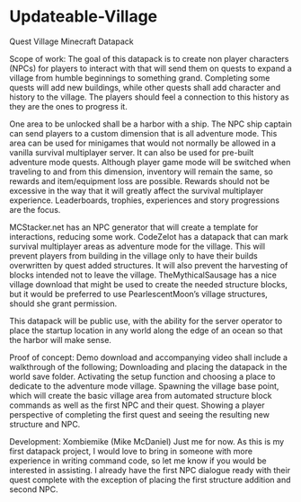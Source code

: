 # Updateable-Village
Quest Village Minecraft Datapack

Scope of work:
The goal of this datapack is to create non player characters (NPCs) for players to interact with that will send them on quests to expand a village from humble beginnings to something grand. Completing some quests will add new buildings, while other quests shall add character and history to the village. The players should feel a connection to this history as they are the ones to progress it.

One area to be unlocked shall be a harbor with a ship. The NPC ship captain can send players to a custom dimension that is all adventure mode. This area can be used for minigames that would not normally be allowed in a vanilla survival multiplayer server. It can also be used for pre-built adventure mode quests. Although player game mode will be switched when traveling to and from this dimension, inventory will remain the same, so rewards and item/equipment loss are possible. Rewards should not be excessive in the way that it will greatly affect the survival multiplayer experience. Leaderboards, trophies, experiences and story progressions are the focus.

MCStacker.net has an NPC generator that will create a template for interactions, reducing some work. CodeZelot has a datapack that can mark survival multiplayer areas as adventure mode for the village. This will prevent players from building in the village only to have their builds overwritten by quest added structures. It will also prevent the harvesting of blocks intended not to leave the village. TheMythicalSausage has a nice village download that might be used to create the needed structure blocks, but it would be preferred to use PearlescentMoon’s village structures, should she grant permission.

This datapack will be public use, with the ability for the server operator to place the startup location in any world along the edge of an ocean so that the harbor will make sense.

Proof of concept:
Demo download and accompanying video shall include a walkthrough of the following;
Downloading and placing the datapack in the world save folder.
Activating the setup function and choosing a place to dedicate to the adventure mode village.
Spawning the village base point, which will create the basic village area from automated structure block commands as well as the first NPC and their quest.
Showing a player perspective of completing the first quest and seeing the resulting new structure and NPC.

Development:
Xombiemike (Mike McDaniel) Just me for now. As this is my first datapack project, I would love to bring in someone with more experience in writing command code, so let me know if you would be interested in assisting. I already have the first NPC dialogue ready with their quest complete with the exception of placing the first structure addition and second NPC.
